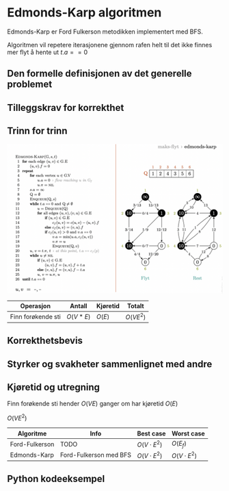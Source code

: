 # Edmonds-Karp algoritmen
<!-- [L9] Vite at Ford-Fulkerson med BFS kalles Edmonds-Karp-algoritmen -->

<!--
1. Kjenne den formelle definisjonen av det generelle problemet den løser
2. Kjenne til eventuelle tilleggskrav den stiller for å være korrekt
3. Vite hvordan den oppfører seg; kunne utføre algoritmen, trinn for trinn!
4. Forstå korrekthetsbeviset; hvordan og hvorfor virker algoritmen egentlig?
5. Kjenne til eventuelle styrker eller svakheter, sammenlignet med andre
6. Kjenne kjøretidene under ulike omstendigheter, og forstå utregningen
-->

Edmonds-Karp er Ford Fulkerson metodikken implementert med BFS. 

Algoritmen vil repetere iterasjonene gjennom rafen helt til det ikke finnes mer flyt å hente ut $t.a==0$

## Den formelle definisjonen av det generelle problemet
<!-- Et problem er relasjonen mellom input og output -->

## Tilleggskrav for korrekthet
<!-- Korrekhet: algoritmer virker, gir det svaret den skal -->
<!-- Eks: Binary search må ha en sortert liste -->

## Trinn for trinn
<!-- Pseudokode med forklaring -->

![](/Figurer/edmonds-karp.png)

Operasjon | Antall | Kjøretid | Totalt
---------|----------|---------| ---------
Finn forøkende sti | $O(V*E)$ | $O(E)$ | $O(VE^2)$


## Korrekthetsbevis

## Styrker og svakheter sammenlignet med andre

## Kjøretid og utregning
<!-- Under ulike omstendigheter -->
Finn forøkende sti hender $O(VE)$ ganger om har kjøretid $O(E)$

$O(VE^2)$

Algoritme | Info | Best case | Worst case
---------|----------|---------|---------
Ford-Fulkerson | TODO | $O(V\cdot E^2)$ | $O(E_f)$
Edmonds-Karp | Ford-Fulkerson med BFS | $O(V\cdot E^2)$ | $O(V\cdot E^2)$

## Python kodeeksempel
